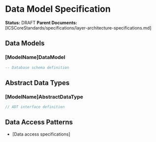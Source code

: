 # Data Model Specification

**Status:** DRAFT
**Parent Documents:** [ICSCoreStandards/specifications/layer-architecture-specifications.md]

## Data Models

### [ModelName]DataModel

```sql
-- Database schema definition
```

## Abstract Data Types

### [ModelName]AbstractDataType

```java
// ADT interface definition
```

## Data Access Patterns
- [Data access specifications]
